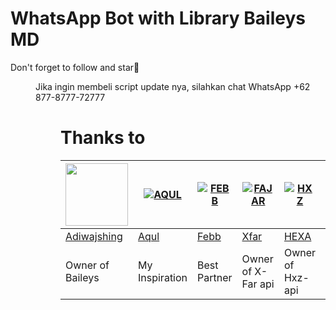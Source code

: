 # WhatsApp Bot with Library Baileys MD

Don't forget to follow and star🌟<dir>

Jika ingin membeli script update nya, silahkan chat WhatsApp +62 877-8777-72777<dir>
# Thanks to
<a href="https://github.com/adiwajshing"><img src="https://github.com/adiwajshing.png?size=100" width="100" height="100"></a> | [![AQUL](https://github.com/zennn08.png?size=100)](https://github.com/zennn08) | [![FEBB](https://github.com/febbadityaN.png?size=100)](https://github.com/febbadityaN) | [![FAJAR](http://github.com/xfar05.png?size=100)](http://github.com/xfar05) | [![HXZ](http://github.com/Hexagonz.png?size=100)](http://github.com/Hexagonz) | [![KOTZ](http://github.com/Kotzyy.png?size=100)](http://github.com/Kotzyy) | [![RA](http://github.com/rayyreall.png?size=100)](http://github.com/rayyreall)
----|----|----|----|----|----|----
[Adiwajshing](https://github.com/adiwajshing) | [Aqul](https://github.com/zennn08) | [Febb](https://github.com/febbadityaN) | [Xfar](https://github.com/xfar05) | [HEXA](https://github.com/Hexagonz) | [KOTZ](https://github.com/Kotzyy) | [RAYY](https://github.com/rayyreall)
Owner of Baileys | My Inspiration | Best Partner | Owner of X-Far api | Owner of Hxz-api | Owner of Kotz-api | Owner of Ra-api
